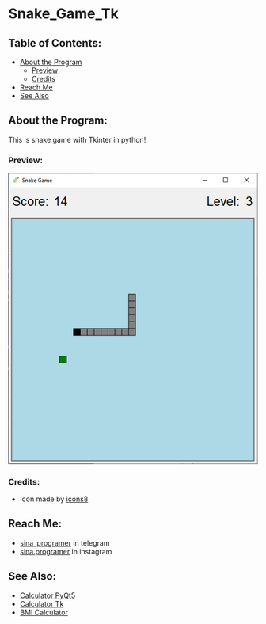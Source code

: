 # Snake_Game_Tk

## Table of Contents:
- [About the Program](#about-the-program)
  - [Preview](#preview)
  - [Credits](#credits)
- [Reach Me](#reach-me)
- [See Also](#see-also)

## About the Program:
This is snake game with Tkinter in python!

### Preview:
![preview](/Files/preview.png)

### Credits:
- Icon made by [icons8](https://icons8.com/)

## Reach Me:
- [sina_programer](https://t.me/sina_programer) in telegram
- [sina.programer](https://www.instagram.com/sina.programer) in instagram

## See Also:
- [Calculator PyQt5](https://github.com/sina-programer/Calculator_PyQt5)
- [Calculator Tk](https://github.com/sina-programer/Calculator_Tk)
- [BMI Calculator](https://github.com/sina-programer/BMI_Calculator)
